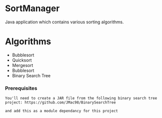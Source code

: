 # SortManager

Java application which contains various sorting algorithms.

# Algorithms

* Bubblesort
* Quicksort
* Mergesort
* Bubblesort
* Binary Search Tree 

### Prerequisites

```
You'll need to create a JAR file from the following binary search tree project: https://github.com/JMac98/BinarySearchTree

and add this as a module dependancy for this project 

```
